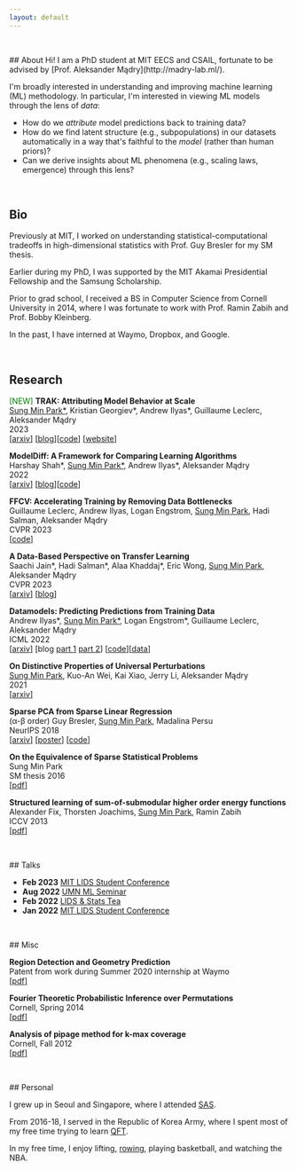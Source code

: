 ```yaml
---
layout: default
---
```


<p>&nbsp;</p>
## About
Hi! I am a PhD student at MIT EECS and CSAIL, fortunate to be advised by [Prof. Aleksander Mądry](http://madry-lab.ml/).

I'm broadly interested in understanding and improving machine learning (ML) methodology.
In particular, I'm interested in viewing ML models through the lens of *data*:
 - How do we *attribute* model predictions back to training data?
 - How do we find latent structure (e.g., subpopulations) in our datasets automatically in a way that's faithful to the *model* (rather than human priors)?
 - Can we derive insights about ML phenomena (e.g., scaling laws, emergence) through this lens?

<p>&nbsp;</p>

## Bio
Previously at MIT, I worked on understanding statistical-computational tradeoffs in high-dimensional statistics with Prof. Guy Bresler for my SM thesis.

Earlier during my PhD, I was supported by the MIT Akamai Presidential Fellowship and the Samsung Scholarship.

Prior to grad school, I received a BS in Computer Science from Cornell University in 2014, where I was fortunate to work with Prof. Ramin Zabih and Prof. Bobby Kleinberg.

In the past, I have interned at Waymo, Dropbox, and Google.

<p>&nbsp;</p>

## Research

<span style="color:green">[NEW]</span> **TRAK: Attributing Model Behavior at Scale**\
<u>Sung Min Park*</u>, Kristian Georgiev\*, Andrew Ilyas\*, Guillaume Leclerc, Aleksander Mądry \
2023\
[[<u>arxiv</u>]](https://arxiv.org/abs/2303.14186) [[<u>blog</u>](https://gradientscience.org/trak/)][[<u>code</u>](https://github.com/MadryLab/trak)]
[[<u>website</u>]](https://trak.csail.mit.edu/)

**ModelDiff: A Framework for Comparing Learning Algorithms**\
Harshay Shah\*, <u>Sung Min Park*</u>, Andrew Ilyas\*, Aleksander Mądry \
2022\
[[<u>arxiv</u>]](https://arxiv.org/abs/2211.12491) [[<u>blog</u>](https://gradientscience.org/modeldiff/)][[<u>code</u>](https://github.com/MadryLab/modeldiff)]

**FFCV: Accelerating Training by Removing Data Bottlenecks**\
Guillaume Leclerc, Andrew Ilyas, Logan Engstrom, <u>Sung Min Park</u>, Hadi Salman, Aleksander Mądry \
CVPR 2023\
[[<u>code</u>](https://github.com/libffcv/ffcv)]

**A Data-Based Perspective on Transfer Learning**\
Saachi Jain\*, Hadi Salman\*, Alaa Khaddaj\*, Eric Wong, <u>Sung Min Park</u>, Aleksander Mądry\
CVPR 2023\
[[<u>arxiv</u>]](https://arxiv.org/abs/2207.05739) [[<u>blog</u>](https://gradientscience.org/data-transfer/)]

**Datamodels: Predicting Predictions from Training Data**\
Andrew Ilyas\*, <u>Sung Min Park*</u>, Logan Engstrom\*, Guillaume Leclerc, Aleksander Mądry\
ICML 2022\
[[<u>arxiv</u>]](https://arxiv.org/abs/2202.00622) [blog [<u>part 1</u>](https://gradientscience.org/datamodels-1/) [<u>part 2</u>](https://gradientscience.org/datamodels-2/)] [[<u>code</u>](https://github.com/MadryLab/datamodels)][[<u>data</u>]](https://github.com/MadryLab/datamodels-data)

**On Distinctive Properties of Universal Perturbations**\
<u>Sung Min Park</u>, Kuo-An Wei, Kai Xiao, Jerry Li, Aleksander Mądry\
2021\
[[<u>arxiv</u>]](https://arxiv.org/abs/2112.15329)

**Sparse PCA from Sparse Linear Regression**\
(α-β order) Guy Bresler, <u>Sung Min Park</u>, Madalina Persu\
NeurIPS 2018\
[[<u>arxiv</u>]](https://arxiv.org/abs/1811.10106) [[<u>poster</u>]](/assets/files/neurips_2018_poster.pdf) [[<u>code</u>]](https://github.com/sung-max/SPCAvSLR)

**On the Equivalence of Sparse Statistical Problems**\
Sung Min Park\
SM thesis 2016\
[[<u>pdf</u>]](/assets/files/sm_thesis.pdf)

**Structured learning of sum-of-submodular higher order energy functions**\
Alexander Fix, Thorsten Joachims, <u>Sung Min Park</u>, Ramin Zabih\
ICCV 2013\
[[<u>pdf</u>]](/assets/files/submodular.pdf)


<p>&nbsp;</p>
## Talks

* **Feb 2023** [MIT LIDS Student Conference](https://lidsconf.mit.edu/2023/program.html)
* **Aug 2022** [UMN ML Seminar](https://sites.google.com/umn.edu/machine-learning)
* **Feb 2022** [LIDS & Stats Tea](https://lids.mit.edu/news-and-events/lids-stats-tea)
* **Jan 2022** [MIT LIDS Student Conference](https://lidsconf.mit.edu/2022/program.html)



<p>&nbsp;</p>
## Misc

**Region Detection and Geometry Prediction**\
Patent from work during Summer 2020 internship at Waymo\
[[<u>pdf</u>]](/assets/files/waymo_patent.pdf)

**Fourier Theoretic Probabilistic Inference over Permutations**\
Cornell, Spring 2014\
[[<u>pdf</u>]](/assets/files/fourier.pdf)

**Analysis of pipage method for k-max coverage**\
Cornell, Fall 2012\
[[<u>pdf</u>]](/assets/files/max_coverage.pdf)


<p>&nbsp;</p>
## Personal

I grew up in Seoul and Singapore, where I attended [SAS](https://www.sas.edu.sg/).

From 2016-18, I served in the Republic of Korea Army, where I spent most of my free time
trying to learn [QFT](https://sung-max.github.io/learning-qft/).

In my free time, I enjoy lifting, [rowing](/assets/img/rowing.jpg), playing basketball, and watching the NBA.
<p>&nbsp;</p>
